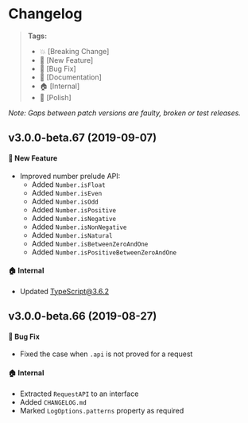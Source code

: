 Changelog
=========

> **Tags:**
> - :boom:       [Breaking Change]
> - :rocket:     [New Feature]
> - :bug:        [Bug Fix]
> - :memo:       [Documentation]
> - :house:      [Internal]
> - :nail_care:  [Polish]

_Note: Gaps between patch versions are faulty, broken or test releases._

## v3.0.0-beta.67 (2019-09-07)

#### :rocket: New Feature

* Improved number prelude API:
  * Added `Number.isFloat`
  * Added `Number.isEven`
  * Added `Number.isOdd`
  * Added `Number.isPositive`
  * Added `Number.isNegative`
  * Added `Number.isNonNegative`
  * Added `Number.isNatural`
  * Added `Number.isBetweenZeroAndOne`
  * Added `Number.isPositiveBetweenZeroAndOne`
  
#### :house: Internal

* Updated TypeScript@3.6.2

## v3.0.0-beta.66 (2019-08-27)

#### :bug: Bug Fix

* Fixed the case when `.api` is not proved for a request

#### :house: Internal

* Extracted `RequestAPI` to an interface
* Added `CHANGELOG.md`
* Marked `LogOptions.patterns` property as required

